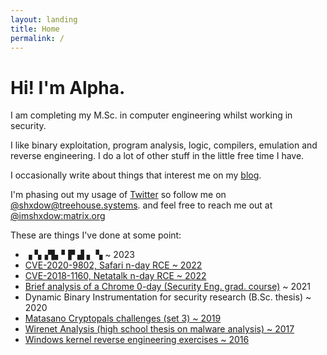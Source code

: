 ```yaml
---
layout: landing
title: Home
permalink: /
---
```


# Hi! I'm Alpha.

I am completing my M.Sc. in computer engineering whilst 
working in security.  

I like binary exploitation, program analysis,
logic, compilers, emulation and reverse
engineering. I do a lot of other stuff in the little free time I have.

I occasionally write about things that interest me on my [blog](/blog).  

I'm phasing out my usage of [Twitter](https://twitter.com/shxdowtc) so
follow me on 
[@shxdow@treehouse.systems](https://social.treehouse.systems/@shxdow).
and feel free to reach me out at
[@imshxdow:matrix.org](https://matrix.to/#/@imshxdow:matrix.org)

These are things I've done at some point:

*   ▗ ▚▗▜▖▘▛ ▟ ▖ ▚ ~ 2023
*   [CVE-2020-9802, Safari n-day RCE ~ 2022](/cve-2020-9802)
*   [CVE-2018-1160, Netatalk n-day RCE ~ 2022](/cve-2018-1160)
*   [Brief analysis of a Chrome 0-day (Security Eng. grad. course)](https://raw.githubusercontent.com/shxdow/talks/main/short-browser-exploitation.pdf) ~ 2021
*   Dynamic Binary Instrumentation for security research (B.Sc. thesis) ~ 2020
*   [Matasano Cryptopals challenges (set 3) ~ 2019](https://github.com/shxdow/matasano)
*   [Wirenet Analysis (high school thesis on malware analysis) ~ 2017](https://github.com/shxdow/wirenet-analysis)
*   [Windows kernel reverse engineering exercises ~ 2016](https://github.com/shxdow/low-level-exercises/tree/master/practical-reverse-engineering)

